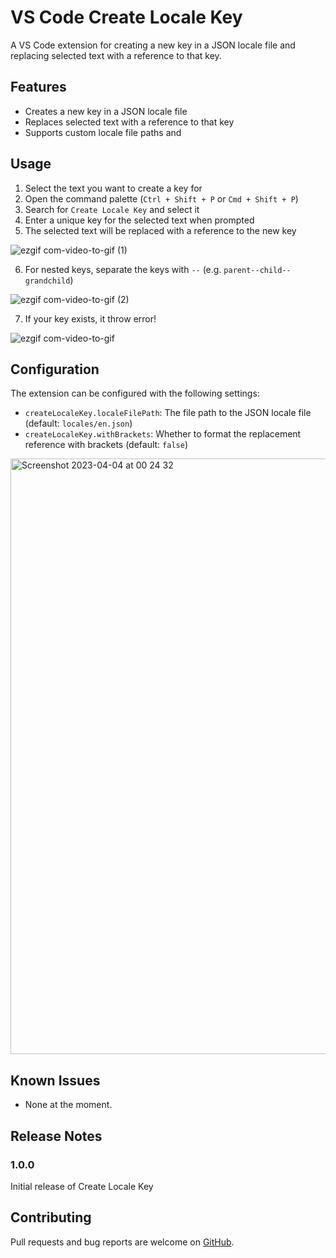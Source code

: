 # VS Code Create Locale Key

A VS Code extension for creating a new key in a JSON locale file and replacing selected text with a reference to that key.

## Features

- Creates a new key in a JSON locale file
- Replaces selected text with a reference to that key
- Supports custom locale file paths and

## Usage

1. Select the text you want to create a key for
2. Open the command palette (`Ctrl + Shift + P` or `Cmd + Shift + P`)
3. Search for `Create Locale Key` and select it
4. Enter a unique key for the selected text when prompted
5. The selected text will be replaced with a reference to the new key

![ezgif com-video-to-gif (1)](https://user-images.githubusercontent.com/92286197/229586068-558807f8-de69-4b10-bd75-30ca5b3486d7.gif)

6. For nested keys, separate the keys with `--` (e.g. `parent--child--grandchild`)

![ezgif com-video-to-gif (2)](https://user-images.githubusercontent.com/92286197/229586730-36ef2175-5ddf-4ba7-b872-0167960a3978.gif)


7. If your key exists, it throw error!  

![ezgif com-video-to-gif](https://user-images.githubusercontent.com/92286197/229585058-407f1926-2e9e-40b4-b37b-804882aaa467.gif)

## Configuration

The extension can be configured with the following settings:

- `createLocaleKey.localeFilePath`: The file path to the JSON locale file (default: `locales/en.json`)
- `createLocaleKey.withBrackets`: Whether to format the replacement reference with brackets (default: `false`)

<img width="953" alt="Screenshot 2023-04-04 at 00 24 32" src="https://user-images.githubusercontent.com/92286197/229587437-58d0bedf-7e39-4fe4-8e6b-2207b5adff53.png">


## Known Issues

- None at the moment.

## Release Notes

### 1.0.0

Initial release of Create Locale Key

## Contributing

Pull requests and bug reports are welcome on [GitHub](https://github.com/YOUR_USERNAME/YOUR_REPO_NAME).
